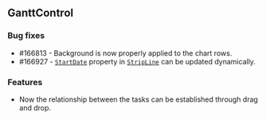 ## GanttControl

### Bug fixes

* \#166813 - Background is now properly applied to the chart rows.
* \#166927 - [`StartDate`](https://help.syncfusion.com/cr/cref_files/wpf/Syncfusion.Gantt.Wpf~Syncfusion.Windows.Controls.Gantt.StripLineInfo~StartDate.html) property in [`StripLine`](https://help.syncfusion.com/wpf/gantt/strip-lines) can be updated dynamically.

### Features 
* Now the relationship between the tasks can be established through drag and drop.

